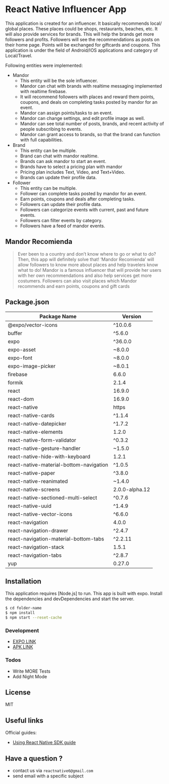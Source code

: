 # React Native Influencer App



This application is created for an influencer. It basically recommends local/ global places. These places could be shops, restaurants, beaches, etc. It will also provide services for brands. This will help the brands get more followers and profits. Followers will see the recommendations as posts on their home page. Points will be exchanged for giftcards and coupons. This application is under the field of Android/IOS applications and category of Local/Travel.

Following entities were implemented:
  - Mandor
    - This entity will be the sole influencer.
    - Mandor can chat with brands with realtime messaging implemented with realtime firebase.
    - It will recommend followers with places and reward them points, coupons, and deals on completing tasks posted by mandor for an event.
    - Mandor can assign points/tasks to an event.
    - Mandor can change settings, and edit profile image as well.
    - Mandor can see total number of posts, brands, and recent activity of people subscribing to events.
    - Mandor can grant access to brands, so that the brand can function with full capabilities.
  - Brand
    - This entity can be multiple.
    - Brand can chat with mandor realtime.
    - Brands can ask mandor to start an event.
    - Brands have to select a pricing plan with mandor
    - Pricing plan includes Text, Video, and Text+Video.
    - Brands can update their profile data.
  - Follower
    - This entity can be multiple.
    - Follower can complete tasks posted by mandor for an event.
    - Earn points, coupons and deals after completing tasks.
    - Followers can update their profile data.
    - Followers can categorize events with current, past and future events.
    - Followers can filter events by category.
    - Followers have a feed of mandor events.

## Mandor Recomienda

> Ever been to a country and don’t know where to go or what to do? Then, this app will definitely solve that! ‘Mandor Recomienda’ will allow followers to know more about places and help travelers know what to do! Mandor is a famous influencer that will provide her users with her own recommendations and also help services get more costumers. Followers can also visit places which Mandor recommends and earn points, coupons and gift cards


## Package.json

| Package Name | Version |
| ------ | ------ |
|@expo/vector-icons| ^10.0.6|
|buffer| ^5.6.0|
|expo| ^36.0.0|
|expo-asset| ~8.0.0|
|expo-font| ~8.0.0|
|expo-image-picker| ~8.0.1|
|firebase| 6.6.0|
|formik| 2.1.4|
|react| 16.9.0|
|react-dom| 16.9.0|
|react-native| https|//github.com/expo/react-native/archive/sdk-36.0.1.tar.gz|
|react-native-cards| ^1.1.4|
|react-native-datepicker| ^1.7.2|
|react-native-elements| 1.2.0|
|react-native-form-validator| ^0.3.2|
|react-native-gesture-handler| ~1.5.0|
|react-native-hide-with-keyboard| 1.2.1|
|react-native-material-bottom-navigation| ^1.0.5|
|react-native-paper| ^3.8.0|
|react-native-reanimated| ~1.4.0|
|react-native-screens| 2.0.0-alpha.12|
|react-native-sectioned-multi-select| ^0.7.6|
|react-native-uuid| ^1.4.9|
|react-native-vector-icons| ^6.6.0|
|react-navigation| 4.0.0|
|react-navigation-drawer| ^2.4.7|
|react-navigation-material-bottom-tabs| ^2.2.11|
|react-navigation-stack| 1.5.1|
|react-navigation-tabs| ^2.8.7|
|yup| 0.27.0|

## Installation

This application requires [Node.js] to run.
This app is built with expo.
Install the dependencies and devDependencies and start the server.

```sh
$ cd folder-name
$ npm install 
$ npm start --reset-cache
```

### Development

- [EXPO LINK](https://exp.host/@harshchaludia/mandor-recomienda)
- [APK LINK](https://drive.google.com/file/d/1LtGodmyPYUs2fPpnOyiBNartObJ0W8se/view?usp=sharing)


### Todos

 - Write MORE Tests
 - Add Night Mode

License
----

MIT


## Useful links
Official guides:
- [Using React Native SDK guide](https://voximplant.com/blog/using-react-native-sdk)

## Have a question ?

- contact us via `reactnative6@gmail.com`
- send email with a specific subject
>
